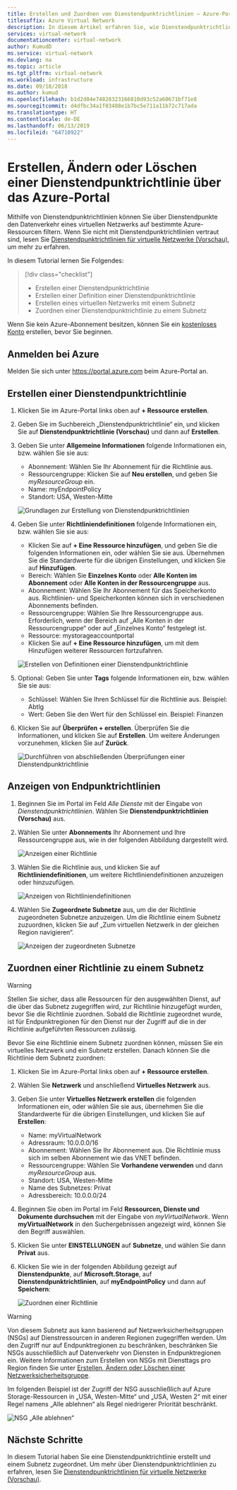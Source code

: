 ```yaml
---
title: Erstellen und Zuordnen von Dienstendpunktrichtlinien – Azure-Portal
titlesuffix: Azure Virtual Network
description: In diesem Artikel erfahren Sie, wie Dienstendpunktrichtlinien über das Azure-Portal eingerichtet und zugeordnet werden.
services: virtual-network
documentationcenter: virtual-network
author: KumudD
ms.service: virtual-network
ms.devlang: na
ms.topic: article
ms.tgt_pltfrm: virtual-network
ms.workload: infrastructure
ms.date: 09/18/2018
ms.author: kumud
ms.openlocfilehash: b1d2d04e74828323166810d93c52a60671bf71e8
ms.sourcegitcommit: d4dfbc34a1f03488e1b7bc5e711a11b72c717ada
ms.translationtype: HT
ms.contentlocale: de-DE
ms.lasthandoff: 06/13/2019
ms.locfileid: "64710922"
---
```

# <a name="create-change-or-delete-service-endpoint-policy-using-the-azure-portal"></a>Erstellen, Ändern oder Löschen einer Dienstendpunktrichtlinie über das Azure-Portal

Mithilfe von Dienstendpunktrichtlinien können Sie über Dienstendpunkte den Datenverkehr eines virtuellen Netzwerks auf bestimmte Azure-Ressourcen filtern. Wenn Sie nicht mit Dienstendpunktrichtlinien vertraut sind, lesen Sie [Dienstendpunktrichtlinien für virtuelle Netzwerke (Vorschau)](virtual-network-service-endpoint-policies-overview.md), um mehr zu erfahren.

 In diesem Tutorial lernen Sie Folgendes:

> [!div class="checklist"]
> * Erstellen einer Dienstendpunktrichtlinie
> * Erstellen einer Definition einer Dienstendpunktrichtlinie
> * Erstellen eines virtuellen Netzwerks mit einem Subnetz
> * Zuordnen einer Dienstendpunktrichtlinie zu einem Subnetz

Wenn Sie kein Azure-Abonnement besitzen, können Sie ein [kostenloses Konto](https://azure.microsoft.com/free/?WT.mc_id=A261C142F) erstellen, bevor Sie beginnen.

## <a name="sign-in-to-azure"></a>Anmelden bei Azure 

Melden Sie sich unter https://portal.azure.com beim Azure-Portal an.

## <a name="create-a-service-endpoint-policy"></a>Erstellen einer Dienstendpunktrichtlinie

1. Klicken Sie im Azure-Portal links oben auf **+ Ressource erstellen**.
2. Geben Sie im Suchbereich „Dienstendpunktrichtlinie“ ein, und klicken Sie auf **Dienstendpunktrichtlinie (Vorschau)** und dann auf **Erstellen**.
3. Geben Sie unter **Allgemeine Informationen** folgende Informationen ein, bzw. wählen Sie sie aus: 

   - Abonnement: Wählen Sie Ihr Abonnement für die Richtlinie aus.    
   - Ressourcengruppe: Klicken Sie auf **Neu erstellen**, und geben Sie *myResourceGroup* ein.     
   - Name: myEndpointPolicy
   - Standort: USA, Westen-Mitte     
 
   ![Grundlagen zur Erstellung von Dienstendpunktrichtlinien](./media/virtual-network-service-endpoint-policies-portal/virtual-network-endpoint-policies-create-startpane.PNG)
   
4. Geben Sie unter **Richtliniendefinitionen** folgende Informationen ein, bzw. wählen Sie sie aus:

   - Klicken Sie auf **+ Eine Ressource hinzufügen**, und geben Sie die folgenden Informationen ein, oder wählen Sie sie aus. Übernehmen Sie die Standardwerte für die übrigen Einstellungen, und klicken Sie auf **Hinzufügen**.  
   - Bereich: Wählen Sie **Einzelnes Konto** oder **Alle Konten im Abonnement** oder **Alle Konten in der Ressourcengruppe** aus.    
   - Abonnement: Wählen Sie Ihr Abonnement für das Speicherkonto aus. Richtlinien- und Speicherkonten können sich in verschiedenen Abonnements befinden.   
   - Ressourcengruppe: Wählen Sie Ihre Ressourcengruppe aus. Erforderlich, wenn der Bereich auf „Alle Konten in der Ressourcengruppe“ oder auf „Einzelnes Konto“ festgelegt ist.  
   - Ressource: mystorageaccountportal    
   - Klicken Sie auf **+ Eine Ressource hinzufügen**, um mit dem Hinzufügen weiterer Ressourcen fortzufahren.
   
   ![Erstellen von Definitionen einer Dienstendpunktrichtlinie](./media/virtual-network-service-endpoint-policies-portal/virtual-network-endpoint-policies-create-policydefinitionspane.PNG)
   
5. Optional: Geben Sie unter **Tags** folgende Informationen ein, bzw. wählen Sie sie aus:
   
   - Schlüssel: Wählen Sie Ihren Schlüssel für die Richtlinie aus. Beispiel: Abtlg     
   - Wert: Geben Sie den Wert für den Schlüssel ein. Beispiel: Finanzen

6. Klicken Sie auf **Überprüfen + erstellen**. Überprüfen Sie die Informationen, und klicken Sie auf **Erstellen**. Um weitere Änderungen vorzunehmen, klicken Sie auf **Zurück**. 

   ![Durchführen von abschließenden Überprüfungen einer Dienstendpunktrichtlinie](./media/virtual-network-service-endpoint-policies-portal/virtual-network-endpoint-policies-create-finalcreatereview.PNG)
  
 
## <a name="view-endpoint-policies"></a>Anzeigen von Endpunktrichtlinien 

1. Beginnen Sie im Portal im Feld *Alle Dienste* mit der Eingabe von *Dienstendpunktrichtlinien*. Wählen Sie **Dienstendpunktrichtlinien (Vorschau)** aus.
2. Wählen Sie unter **Abonnements** Ihr Abonnement und Ihre Ressourcengruppe aus, wie in der folgenden Abbildung dargestellt wird.

   ![Anzeigen einer Richtlinie](./media/virtual-network-service-endpoint-policies-portal/virtual-network-endpoint-policies-viewpolicies.PNG)
       
3. Wählen Sie die Richtlinie aus, und klicken Sie auf **Richtliniendefinitionen**, um weitere Richtliniendefinitionen anzuzeigen oder hinzuzufügen.

   ![Anzeigen von Richtliniendefinitionen](./media/virtual-network-service-endpoint-policies-portal/virtual-network-endpoint-policies-viewpolicy-adddefinitions.PNG)

4. Wählen Sie **Zugeordnete Subnetze** aus, um die der Richtlinie zugeordneten Subnetze anzuzeigen. Um die Richtlinie einem Subnetz zuzuordnen, klicken Sie auf „Zum virtuellen Netzwerk in der gleichen Region navigieren“.

   ![Anzeigen der zugeordneten Subnetze](./media/virtual-network-service-endpoint-policies-portal/virtual-network-endpoint-policies-view-associatedsubnets.PNG)
 
## <a name="associate-a-policy-to-a-subnet"></a>Zuordnen einer Richtlinie zu einem Subnetz

>[!WARNING] 
> Stellen Sie sicher, dass alle Ressourcen für den ausgewählten Dienst, auf die über das Subnetz zugegriffen wird, zur Richtlinie hinzugefügt wurden, bevor Sie die Richtlinie zuordnen. Sobald die Richtlinie zugeordnet wurde, ist für Endpunktregionen für den Dienst nur der Zugriff auf die in der Richtlinie aufgeführten Ressourcen zulässig. 

Bevor Sie eine Richtlinie einem Subnetz zuordnen können, müssen Sie ein virtuelles Netzwerk und ein Subnetz erstellen. Danach können Sie die Richtlinie dem Subnetz zuordnen:

1. Klicken Sie im Azure-Portal links oben auf **+ Ressource erstellen**.
2. Wählen Sie **Netzwerk** und anschließend **Virtuelles Netzwerk** aus.
3. Geben Sie unter **Virtuelles Netzwerk erstellen** die folgenden Informationen ein, oder wählen Sie sie aus, übernehmen Sie die Standardwerte für die übrigen Einstellungen, und klicken Sie auf **Erstellen**:
   - Name: myVirtualNetwork      
   - Adressraum: 10.0.0.0/16      
   - Abonnement: Wählen Sie Ihr Abonnement aus. Die Richtlinie muss sich im selben Abonnement wie das VNET befinden.     
   - Ressourcengruppe: Wählen Sie **Vorhandene verwenden** und dann *myResourceGroup* aus.     
   - Standort: USA, Westen-Mitte     
   - Name des Subnetzes: Privat     
   - Adressbereich: 10.0.0.0/24
     
4. Beginnen Sie oben im Portal im Feld **Ressourcen, Dienste und Dokumente durchsuchen** mit der Eingabe von *myVirtualNetwork*. Wenn **myVirtualNetwork** in den Suchergebnissen angezeigt wird, können Sie den Begriff auswählen.
5. Klicken Sie unter **EINSTELLUNGEN** auf **Subnetze**, und wählen Sie dann **Privat** aus.
6. Klicken Sie wie in der folgenden Abbildung gezeigt auf **Dienstendpunkte**, auf **Microsoft.Storage**, auf **Dienstendpunktrichtlinien**, auf **myEndpointPolicy** und dann auf **Speichern**:

   ![Zuordnen einer Richtlinie](./media/virtual-network-service-endpoint-policies-portal/virtual-network-endpoint-policies-associatepolicies.PNG)

>[!WARNING] 
>Von diesem Subnetz aus kann basierend auf Netzwerksicherheitsgruppen (NSGs) auf Dienstressourcen in anderen Regionen zugegriffen werden. Um den Zugriff nur auf Endpunktregionen zu beschränken, beschränken Sie NSGs ausschließlich auf Datenverkehr von Diensten in Endpunktregionen ein. Weitere Informationen zum Erstellen von NSGs mit Diensttags pro Region finden Sie unter [Erstellen, Ändern oder Löschen einer Netzwerksicherheitsgruppe](manage-network-security-group.md?toc=%2fcreate-a-security-rule%2f.json).

Im folgenden Beispiel ist der Zugriff der NSG ausschließlich auf Azure Storage-Ressourcen in „USA, Westen-Mitte“ und „USA, Westen 2“ mit einer Regel namens „Alle ablehnen“ als Regel niedrigerer Priorität beschränkt.

![NSG „Alle ablehnen“](./media/virtual-network-service-endpoint-policies-portal/virtual-network-endpoint-policies-nsg-rules.PNG)


## <a name="next-steps"></a>Nächste Schritte
In diesem Tutorial haben Sie eine Dienstendpunktrichtlinie erstellt und einem Subnetz zugeordnet. Um mehr über Dienstendpunktrichtlinien zu erfahren, lesen Sie [Dienstendpunktrichtlinien für virtuelle Netzwerke (Vorschau)](virtual-network-service-endpoint-policies-overview.md).


